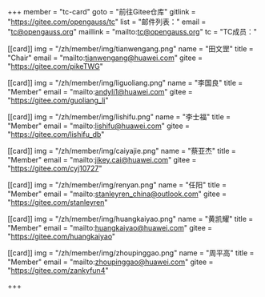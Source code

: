 ﻿+++
member = "tc-card"
goto = "前往Gitee仓库"
gitlink = "https://gitee.com/opengauss/tc"
list = "邮件列表："
email = "tc@opengauss.org"
maillink = "mailto:tc@opengauss.org"
tc = "TC成员："

[[card]]
    img = "/zh/member/img/tianwengang.png"
    name = "田文罡"
    title = "Chair"
    email = "mailto:tianwengang@huawei.com"
    gitee = "https://gitee.com/pikeTWG"


[[card]]
img = "/zh/member/img/liguoliang.png"
name = "李国良"
title = "Member"
email = "mailto:andyli1@huawei.com"
gitee = "https://gitee.com/guoliang_li"

[[card]]
img = "/zh/member/img/lishifu.png"
name = "李士福"
title = "Member"
email = "mailto:lishifu@huawei.com"
gitee = "https://gitee.com/lishifu_db"

[[card]]
img = "/zh/member/img/caiyajie.png"
name = "蔡亚杰"
title = "Member"
email = "mailto:jikey.cai@huawei.com"
gitee = "https://gitee.com/cyj10727"

[[card]]
img = "/zh/member/img/renyan.png"
name = "任阳"
title = "Member"
email = "mailto:stanleyren_china@outlook.com"
gitee = "https://gitee.com/stanleyren"

[[card]]
img = "/zh/member/img/huangkaiyao.png"
name = "黄凯耀"
title = "Member"
email = "mailto:huangkaiyao@huawei.com"
gitee = "https://gitee.com/huangkaiyao"

[[card]]
img = "/zh/member/img/zhoupinggao.png"
name = "周平高"
title = "Member"
email = "mailto:zhoupinggao@huawei.com"
gitee = "https://gitee.com/zankyfun4"

+++